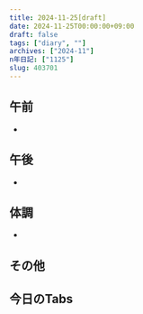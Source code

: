 ```yaml
---
title: 2024-11-25[draft]
date: 2024-11-25T00:00:00+09:00
draft: false
tags: ["diary", ""]
archives: ["2024-11"]
n年日記: ["1125"]
slug: 403701
---
```

## 午前
- 
## 午後
- 
## 体調
- 
## その他
## 今日のTabs